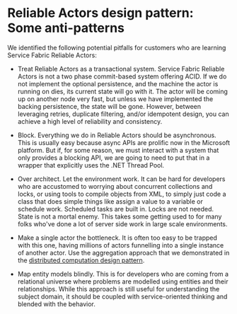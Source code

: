 <properties
   pageTitle="Some Azure Service Fabric Actors anti-patterns"
   description="Some potential pitfalls for customers who are learning Azure Service Fabric Actors"
   services="service-fabric"
   documentationCenter=".net"
   authors="vturecek"
   manager="timlt"
   editor=""/>

<tags
	ms.service="service-fabric"
	ms.date="08/11/2015"
	wacn.date=""/>

# Reliable Actors design pattern: Some anti-patterns

We identified the following potential pitfalls for customers who are learning Service Fabric Reliable Actors:

* Treat Reliable Actors as a transactional system. Service Fabric Reliable Actors is not a two phase commit-based system offering ACID. If we do not implement the optional persistence, and the machine the actor is running on dies, its current state will go with it. The actor will be coming up on another node very fast, but unless we have implemented the backing persistence, the state will be gone. However, between leveraging retries, duplicate filtering, and/or idempotent design, you can achieve a high level of reliability and consistency.

* Block. Everything we do in Reliable Actors should be asynchronous. This is usually easy because async APIs are prolific now in the Microsoft platform. But if, for some reason, we must interact with a system that only provides a blocking API, we are going to need to put that in a wrapper that explicitly uses the .NET Thread Pool.

* Over architect. Let the environment work. It can be hard for developers who are accustomed to worrying about concurrent collections and locks, or using tools to compile objects from XML, to simply just code a class that does simple things like assign a value to a variable or schedule work. Scheduled tasks are built in. Locks are not needed. State is not a mortal enemy. This takes some getting used to for many folks who've done a lot of server side work in large scale environments.

* Make a single actor the bottleneck. It is often too easy to be trapped with this one, having millions of actors funnelling into a single instance of another actor. Use the aggregation approach that we demonstrated in the [distributed computation design pattern](/documentation/articles/service-fabric-reliable-actors-pattern-distributed-computation).

* Map entity models blindly. This is for developers who are coming from a relational universe where problems are modelled using entities and their relationships. While this approach is still useful for understanding the subject domain, it should be coupled with service-oriented thinking and blended with the behavior.

